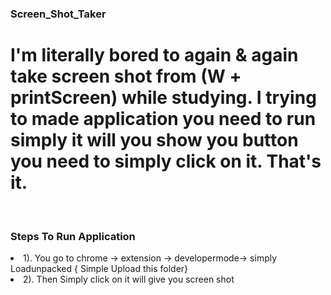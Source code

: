### Screen_Shot_Taker

<h1> I'm literally bored to again & again take screen shot from (W + printScreen) while studying. I trying to made application you need to run simply it will you show you button
you need to simply click on it. That's it. </h1>
<br>
<h3>Steps To Run Application</h3>
<li>1). You go to chrome -> extension -> developermode-> simply Loadunpacked { Simple Upload this folder} </li>
<li>2). Then Simply click on it will give you screen shot </li> 
